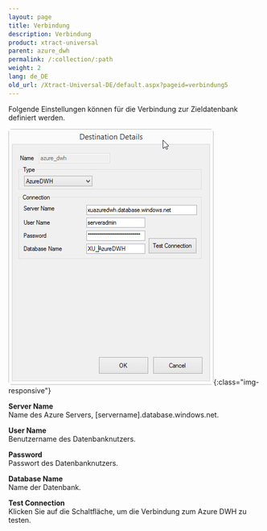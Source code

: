 ```yaml
---
layout: page
title: Verbindung
description: Verbindung
product: xtract-universal
parent: azure_dwh
permalink: /:collection/:path
weight: 2
lang: de_DE
old_url: /Xtract-Universal-DE/default.aspx?pageid=verbindung5
---
```


Folgende Einstellungen können für die Verbindung zur Zieldatenbank definiert werden.


![XU_AzureDWH_Verbindungen](/img/content/XU_AzureDWH_Verbindungen.jpg){:class="img-responsive"}


**Server Name**<br>
Name des Azure Servers, [servername].database.windows.net.

**User Name**<br>
Benutzername des Datenbanknutzers.

**Password**<br>
Passwort des Datenbanknutzers.

**Database Name**<br>
Name der Datenbank.
             
**Test Connection**<br>
Klicken Sie auf die Schaltfläche, um die Verbindung zum Azure DWH zu testen. 